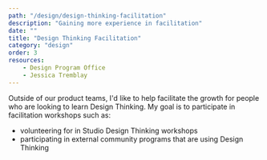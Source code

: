 ```yaml
---
path: "/design/design-thinking-facilitation"
description: "Gaining more experience in facilitation"
date: ""
title: "Design Thinking Facilitation"
category: "design"
order: 3
resources:
    - Design Program Office
    - Jessica Tremblay
---
```


Outside of our product teams, I'd like to help facilitate the growth for people who are looking to learn Design Thinking. My goal is to participate in facilitation workshops such as:

  - volunteering for in Studio Design Thinking workshops
  - participating in external community programs that are using Design Thinking